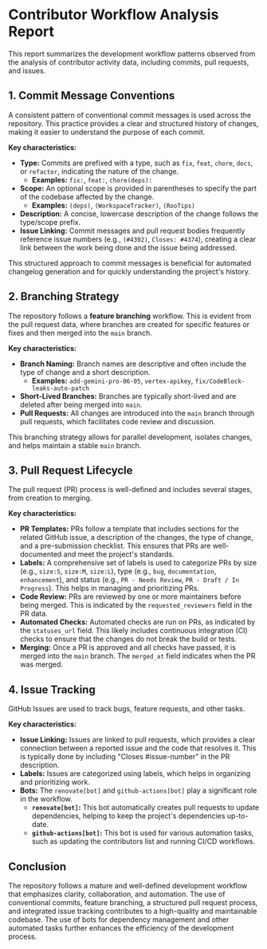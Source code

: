 # Contributor Workflow Analysis Report

This report summarizes the development workflow patterns observed from the analysis of contributor activity data, including commits, pull requests, and issues.

## 1. Commit Message Conventions

A consistent pattern of conventional commit messages is used across the repository. This practice provides a clear and structured history of changes, making it easier to understand the purpose of each commit.

**Key characteristics:**

*   **Type:** Commits are prefixed with a type, such as `fix`, `feat`, `chore`, `docs`, or `refactor`, indicating the nature of the change.
    *   **Examples:** `fix:`, `feat:`, `chore(deps):`
*   **Scope:** An optional scope is provided in parentheses to specify the part of the codebase affected by the change.
    *   **Examples:** `(deps)`, `(WorkspaceTracker)`, `(RooTips)`
*   **Description:** A concise, lowercase description of the change follows the type/scope prefix.
*   **Issue Linking:** Commit messages and pull request bodies frequently reference issue numbers (e.g., `(#4392)`, `Closes: #4374`), creating a clear link between the work being done and the issue being addressed.

This structured approach to commit messages is beneficial for automated changelog generation and for quickly understanding the project's history.

## 2. Branching Strategy

The repository follows a **feature branching** workflow. This is evident from the pull request data, where branches are created for specific features or fixes and then merged into the `main` branch.

**Key characteristics:**

*   **Branch Naming:** Branch names are descriptive and often include the type of change and a short description.
    *   **Examples:** `add-gemini-pro-06-05`, `vertex-apikey`, `fix/CodeBlock-leaks-auto-patch`
*   **Short-Lived Branches:** Branches are typically short-lived and are deleted after being merged into `main`.
*   **Pull Requests:** All changes are introduced into the `main` branch through pull requests, which facilitates code review and discussion.

This branching strategy allows for parallel development, isolates changes, and helps maintain a stable `main` branch.

## 3. Pull Request Lifecycle

The pull request (PR) process is well-defined and includes several stages, from creation to merging.

**Key characteristics:**

*   **PR Templates:** PRs follow a template that includes sections for the related GitHub issue, a description of the changes, the type of change, and a pre-submission checklist. This ensures that PRs are well-documented and meet the project's standards.
*   **Labels:** A comprehensive set of labels is used to categorize PRs by size (e.g., `size:S`, `size:M`, `size:L`), type (e.g., `bug`, `documentation`, `enhancement`), and status (e.g., `PR - Needs Review`, `PR - Draft / In Progress`). This helps in managing and prioritizing PRs.
*   **Code Review:** PRs are reviewed by one or more maintainers before being merged. This is indicated by the `requested_reviewers` field in the PR data.
*   **Automated Checks:** Automated checks are run on PRs, as indicated by the `statuses_url` field. This likely includes continuous integration (CI) checks to ensure that the changes do not break the build or tests.
*   **Merging:** Once a PR is approved and all checks have passed, it is merged into the `main` branch. The `merged_at` field indicates when the PR was merged.

## 4. Issue Tracking

GitHub Issues are used to track bugs, feature requests, and other tasks.

**Key characteristics:**

*   **Issue Linking:** Issues are linked to pull requests, which provides a clear connection between a reported issue and the code that resolves it. This is typically done by including "Closes #issue-number" in the PR description.
*   **Labels:** Issues are categorized using labels, which helps in organizing and prioritizing work.
*   **Bots:** The `renovate[bot]` and `github-actions[bot]` play a significant role in the workflow.
    *   **`renovate[bot]`:** This bot automatically creates pull requests to update dependencies, helping to keep the project's dependencies up-to-date.
    *   **`github-actions[bot]`:** This bot is used for various automation tasks, such as updating the contributors list and running CI/CD workflows.

## Conclusion

The repository follows a mature and well-defined development workflow that emphasizes clarity, collaboration, and automation. The use of conventional commits, feature branching, a structured pull request process, and integrated issue tracking contributes to a high-quality and maintainable codebase. The use of bots for dependency management and other automated tasks further enhances the efficiency of the development process.